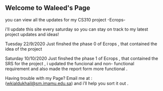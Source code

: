 ## Welcome to Waleed's Page

you can view all the updates for my CS310 project -Ecrops-


i'll update this site every saturday so you can stay on track to my latest project updates and ideas! 

Tuesday 22/9/2020 Just finshed the phase 0 of Ecrops , that contained the idea of the project 


Saturday 10/10/2020 Just finshed the phase 1 of Ecrops , that contained the SRS for the project , i updated the funcional and non- functional requirement and also made the report form more functional .




Having trouble with my Page? 
Email me at : (wkialdukhail@sm.imamu.edu.sa) and i’ll help you sort it out .
